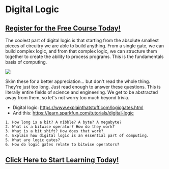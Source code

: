 # Digital Logic
##  [Register for the Free Course Today!](https://roppers.thinkific.com/courses/computing-fundamentals)
The coolest part of digital logic is that starting from the absolute smallest pieces of circuitry we are able to build anything. From a single gate, we can build complex logic, and from that complex logic, we can structure them together to create the ability to process programs. This is the fundamentals basis of computing.

[<img src="https://upload.wikimedia.org/wikipedia/commons/thumb/f/fa/XOR_from_NAND.svg/640px-XOR_from_NAND.svg.png">](https://en.wikipedia.org/wiki/Logic_gate)

Skim these for a better appreciation... but don't read the whole thing. They're just too long. Just read enough to answer these questions.  This is literally entire fields of science and engineering. We get to be abstracted away from them, so let's not worry too much beyond trivia.

   * Digital logic: <https://www.explainthatstuff.com/logicgates.html>
   * And this: <https://learn.sparkfun.com/tutorials/digital-logic>

    1. How long is a bit? A nibble? A byte? A megabyte?
    2. What is a bitwise operator? How do they work?
    3. What is a bit shift? How does that work?
    4. Explain how digital logic is an essential part of computing.
    5. What are logic gates?
    6. How do logic gates relate to bitwise operators?
##  [Click Here to Start Learning Today!](https://roppers.thinkific.com/courses/computing-fundamentals)
